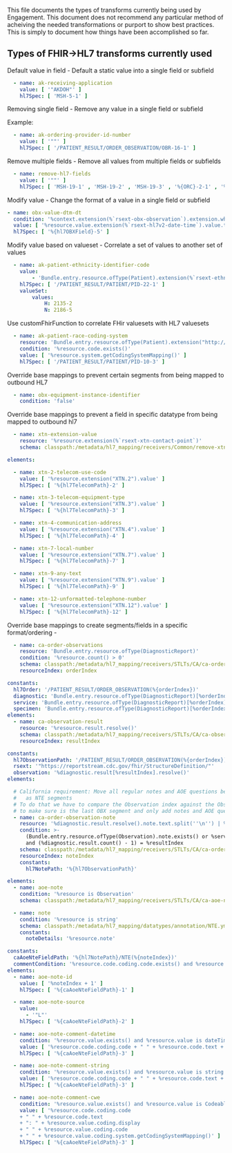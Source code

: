 
This file documents the types of transforms currently being used by Engagement. This document does not recommend any particular method of acheiving the needed transformations or purport to show best practices. This is simply to document how things have been accomplished so far.

## Types of FHIR->HL7 transforms currently used

Default value in field - Default a static value into a single field or subfield

```yaml
  - name: ak-receiving-application
    value: [ '"AKDOH"' ]
    hl7Spec: [ 'MSH-5-1' ]
```
Removing single field - Remove any value in a single field or subfield

Example:
```yaml
  - name: ak-ordering-provider-id-number
    value: [ '""' ]
    hl7Spec: [ '/PATIENT_RESULT/ORDER_OBSERVATION/OBR-16-1' ]
```
Remove multiple fields - Remove all values from multiple fields or subfields
```yaml
  - name: remove-hl7-fields
    value: [ '""' ]
    hl7Spec: [ 'MSH-19-1' , 'MSH-19-2' , 'MSH-19-3' , '%{ORC}-2-1' , '%{ORC}-2-2' , '%{ORC}-2-3' , '%{ORC}-2-4' , '%{ORC}-4-1' , '%{ORC}-4-2' , '%{ORC}-4-3' , '%{ORC}-4-4' , '%{OBR}-2-1' , '%{OBR}-2-2' , '%{OBR}-2-3' , '%{OBR}-2-4' ]
```

Modify value - Change the format of a value in a single field or subfield
```yaml
- name: obx-value-dtm-dt
  condition: '%context.extension(%`rsext-obx-observation`).extension.where(url = "OBX.2").value = "DT"'
  value: [ '%resource.value.extension(%`rsext-hl7v2-date-time`).value.toString().replace("-","")' ]
  hl7Spec: [ '%{hl7OBXField}-5' ]
```

Modify value based on valueset - Correlate a set of values to another set of values
```yaml
  - name: ak-patient-ethnicity-identifier-code
    value:
        - 'Bundle.entry.resource.ofType(Patient).extension(%`rsext-ethnic-group`).value.coding[0].code'
    hl7Spec: [ '/PATIENT_RESULT/PATIENT/PID-22-1' ]
    valueSet:
        values:
            H: 2135-2
            N: 2186-5
```

Use customFhirFunction to correlate FHir valuesets with HL7 valuesets
```yaml
  - name: ak-patient-race-coding-system
    resource: 'Bundle.entry.resource.ofType(Patient).extension("http://ibm.com/fhir/cdm/StructureDefinition/local-race-cd").value.coding'
    condition: '%resource.code.exists()'
    value: [ '%resource.system.getCodingSystemMapping()' ]
    hl7Spec: [ '/PATIENT_RESULT/PATIENT/PID-10-3' ]
```

Override base mappings to prevent certain segments from being mapped to outbound HL7
```yaml
  - name: obx-equipment-instance-identifier
    condition: 'false'
```

Override base mappings to prevent a field in specific datatype from being mapped to outbound hl7
```yaml
  - name: xtn-extension-value
    resource: '%resource.extension(%`rsext-xtn-contact-point`)'
    schema: classpath:/metadata/hl7_mapping/receivers/Common/remove-xtn-1/XTNExtension.yml
```
```yaml
elements:

  - name: xtn-2-telecom-use-code
    value: [ '%resource.extension("XTN.2").value' ]
    hl7Spec: [ '%{hl7TelecomPath}-2' ]

  - name: xtn-3-telecom-equipment-type
    value: [ '%resource.extension("XTN.3").value' ]
    hl7Spec: [ '%{hl7TelecomPath}-3' ]

  - name: xtn-4-communication-address
    value: [ '%resource.extension("XTN.4").value' ]
    hl7Spec: [ '%{hl7TelecomPath}-4' ]

  - name: xtn-7-local-number
    value: [ '%resource.extension("XTN.7").value' ]
    hl7Spec: [ '%{hl7TelecomPath}-7' ]

  - name: xtn-9-any-text
    value: [ '%resource.extension("XTN.9").value' ]
    hl7Spec: [ '%{hl7TelecomPath}-9' ]

  - name: xtn-12-unformatted-telephone-number
    value: [ '%resource.extension("XTN.12").value' ]
    hl7Spec: [ '%{hl7TelecomPath}-12' ]
```

Override base mappings to create segments/fields in a specific format/ordering - 
```yaml
  - name: ca-order-observations
    resource: 'Bundle.entry.resource.ofType(DiagnosticReport)'
    condition: '%resource.count() > 0'
    schema: classpath:/metadata/hl7_mapping/receivers/STLTs/CA/ca-order-observation.yml
    resourceIndex: orderIndex
```
```yaml
constants:
  hl7Order: '/PATIENT_RESULT/ORDER_OBSERVATION(%{orderIndex})'
  diagnostic: 'Bundle.entry.resource.ofType(DiagnosticReport)[%orderIndex]'
  service: 'Bundle.entry.resource.ofType(DiagnosticReport)[%orderIndex].basedOn.resolve()'
  specimen: 'Bundle.entry.resource.ofType(DiagnosticReport)[%orderIndex].specimen.resolve()'
elements:
  - name: ca-observation-result
    resource: '%resource.result.resolve()'
    schema: classpath:/metadata/hl7_mapping/receivers/STLTs/CA/ca-observation-result.yml
    resourceIndex: resultIndex
```
```yaml
constants:
  hl7ObservationPath: '/PATIENT_RESULT/ORDER_OBSERVATION(%{orderIndex})/OBSERVATION(%{resultIndex})'
  rsext: '"https://reportstream.cdc.gov/fhir/StructureDefinition/"'
  observation: '%diagnostic.result[%resultIndex].resolve()'
elements:

  # California requirement: Move all regular notes and AOE questions between last OBX segment and SPM
  #   as NTE segments
  # To do that we have to compare the Observation index against the Observation count
  # to make sure is the last OBX segment and only add notes and AOE questions to that segment
  - name: ca-order-observation-note
    resource: '%diagnostic.result.resolve().note.text.split(''\n'') | %service.note.text.split(''\n'') | %service.supportingInfo.resolve()'
    condition: >-
      (Bundle.entry.resource.ofType(Observation).note.exists() or %service.note.exists() or %service.supportingInfo.exists())
      and (%diagnostic.result.count() - 1) = %resultIndex
    schema: classpath:/metadata/hl7_mapping/receivers/STLTs/CA/ca-order-note.yml
    resourceIndex: noteIndex
    constants:
      hl7NotePath: '%{hl7ObservationPath}'
```
```yaml
elements:
  - name: aoe-note
    condition: '%resource is Observation'
    schema: classpath:/metadata/hl7_mapping/receivers/STLTs/CA/ca-aoe-note.yml

  - name: note
    condition: '%resource is string'
    schema: classpath:/metadata/hl7_mapping/datatypes/annotation/NTE.yml
    constants:
      noteDetails: '%resource.note'
```
```yaml
constants:
  caAoeNteFieldPath: '%{hl7NotePath}/NTE(%{noteIndex})'
  commentCondition: '%resource.code.coding.code.exists() and %resource.code.text.exists()'
elements:
  - name: aoe-note-id
    value: [ '%noteIndex + 1' ]
    hl7Spec: [ '%{caAoeNteFieldPath}-1' ]

  - name: aoe-note-source
    value:
      - '"L"'
    hl7Spec: [ '%{caAoeNteFieldPath}-2' ]

  - name: aoe-note-comment-datetime
    condition: '%resource.value.exists() and %resource.value is dateTime and %commentCondition'
    value: [ '%resource.code.coding.code + " " + %resource.code.text + ": " + %resource.value.toString()' ]
    hl7Spec: [ '%{caAoeNteFieldPath}-3' ]

  - name: aoe-note-comment-string
    condition: '%resource.value.exists() and %resource.value is string and %commentCondition'
    value: [ '%resource.code.coding.code + " " + %resource.code.text + ": " + %resource.value' ]
    hl7Spec: [ '%{caAoeNteFieldPath}-3' ]

  - name: aoe-note-comment-cwe
    condition: '%resource.value.exists() and %resource.value is CodeableConcept and %commentCondition'
    value: [ '%resource.code.coding.code 
    + " " + %resource.code.text 
    + ": " + %resource.value.coding.display 
    + " " + %resource.value.coding.code 
    + " " + %resource.value.coding.system.getCodingSystemMapping()' ]
    hl7Spec: [ '%{caAoeNteFieldPath}-3' ]
```
